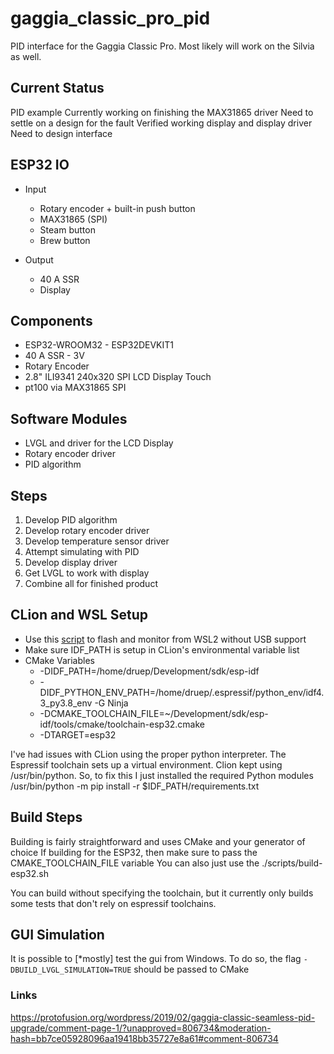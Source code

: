 # gaggia_classic_pro_pid
PID interface for the Gaggia Classic Pro. Most likely will work on the Silvia as well.


## Current Status
PID example
Currently working on finishing the MAX31865 driver
Need to settle on a design for the fault
Verified working display and display driver
Need to design interface

## ESP32 IO
* Input
  * Rotary encoder + built-in push button
  * MAX31865 (SPI)
  * Steam button
  * Brew button
  
* Output
  * 40 A SSR
  * Display

## Components
* ESP32-WROOM32 - ESP32DEVKIT1
* 40 A SSR - 3V 
* Rotary Encoder
* 2.8" ILI9341 240x320 SPI LCD Display Touch
* pt100 via MAX31865 SPI

## Software Modules
* LVGL and driver for the LCD Display
* Rotary encoder driver
* PID algorithm

## Steps
1) Develop PID algorithm
2) Develop rotary encoder driver
3) Develop temperature sensor driver
4) Attempt simulating with PID
5) Develop display driver
6) Get LVGL to work with display
7) Combine all for finished product

## CLion and WSL Setup
* Use this [script](https://github.com/abobija/idfx) to flash and monitor from WSL2 without USB support
* Make sure IDF_PATH is setup in CLion's environmental variable list
* CMake Variables
  * -DIDF_PATH=/home/druep/Development/sdk/esp-idf  
  * -DIDF_PYTHON_ENV_PATH=/home/druep/.espressif/python_env/idf4.3_py3.8_env -G Ninja 
  * -DCMAKE_TOOLCHAIN_FILE=~/Development/sdk/esp-idf/tools/cmake/toolchain-esp32.cmake 
  * -DTARGET=esp32
  
I've had issues with CLion using the proper python interpreter. The Espressif toolchain sets up a virtual environment.
Clion kept using /usr/bin/python. So, to fix this I just installed the required Python modules
  /usr/bin/python -m pip install -r $IDF_PATH/requirements.txt
  
## Build Steps
Building is fairly straightforward and uses CMake and your generator of choice
If building for the ESP32, then make sure to pass the CMAKE_TOOLCHAIN_FILE variable
You can also just use the ./scripts/build-esp32.sh

You can build without specifying the toolchain, but it currently only builds some
tests that don't rely on espressif toolchains.

## GUI Simulation
It is possible to [*mostly] test the gui from Windows. To do so, the flag `-DBUILD_LVGL_SIMULATION=TRUE` should be passed to CMake

### Links
https://protofusion.org/wordpress/2019/02/gaggia-classic-seamless-pid-upgrade/comment-page-1/?unapproved=806734&moderation-hash=bb7ce05928096aa19418bb35727e8a61#comment-806734